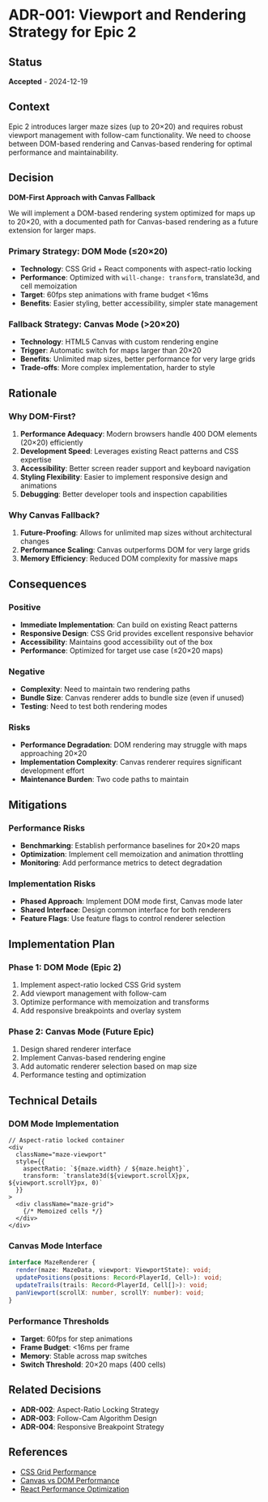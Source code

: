 # ADR-001: Viewport and Rendering Strategy for Epic 2

## Status

**Accepted** - 2024-12-19

## Context

Epic 2 introduces larger maze sizes (up to 20×20) and requires robust viewport management with follow-cam functionality. We need to choose between DOM-based rendering and Canvas-based rendering for optimal performance and maintainability.

## Decision

**DOM-First Approach with Canvas Fallback**

We will implement a DOM-based rendering system optimized for maps up to 20×20, with a documented path for Canvas-based rendering as a future extension for larger maps.

### Primary Strategy: DOM Mode (≤20×20)

* **Technology**: CSS Grid + React components with aspect-ratio locking
* **Performance**: Optimized with `will-change: transform`, translate3d, and cell memoization
* **Target**: 60fps step animations with frame budget <16ms
* **Benefits**: Easier styling, better accessibility, simpler state management

### Fallback Strategy: Canvas Mode (>20×20)

* **Technology**: HTML5 Canvas with custom rendering engine
* **Trigger**: Automatic switch for maps larger than 20×20
* **Benefits**: Unlimited map sizes, better performance for very large grids
* **Trade-offs**: More complex implementation, harder to style

## Rationale

### Why DOM-First?

1. **Performance Adequacy**: Modern browsers handle 400 DOM elements (20×20) efficiently
2. **Development Speed**: Leverages existing React patterns and CSS expertise
3. **Accessibility**: Better screen reader support and keyboard navigation
4. **Styling Flexibility**: Easier to implement responsive design and animations
5. **Debugging**: Better developer tools and inspection capabilities

### Why Canvas Fallback?

1. **Future-Proofing**: Allows for unlimited map sizes without architectural changes
2. **Performance Scaling**: Canvas outperforms DOM for very large grids
3. **Memory Efficiency**: Reduced DOM complexity for massive maps

## Consequences

### Positive

* **Immediate Implementation**: Can build on existing React patterns
* **Responsive Design**: CSS Grid provides excellent responsive behavior
* **Accessibility**: Maintains good accessibility out of the box
* **Performance**: Optimized for target use case (≤20×20 maps)

### Negative

* **Complexity**: Need to maintain two rendering paths
* **Bundle Size**: Canvas renderer adds to bundle size (even if unused)
* **Testing**: Need to test both rendering modes

### Risks

* **Performance Degradation**: DOM rendering may struggle with maps approaching 20×20
* **Implementation Complexity**: Canvas renderer requires significant development effort
* **Maintenance Burden**: Two code paths to maintain

## Mitigations

### Performance Risks

* **Benchmarking**: Establish performance baselines for 20×20 maps
* **Optimization**: Implement cell memoization and animation throttling
* **Monitoring**: Add performance metrics to detect degradation

### Implementation Risks

* **Phased Approach**: Implement DOM mode first, Canvas mode later
* **Shared Interface**: Design common interface for both renderers
* **Feature Flags**: Use feature flags to control renderer selection

## Implementation Plan

### Phase 1: DOM Mode (Epic 2)

1. Implement aspect-ratio locked CSS Grid system
2. Add viewport management with follow-cam
3. Optimize performance with memoization and transforms
4. Add responsive breakpoints and overlay system

### Phase 2: Canvas Mode (Future Epic)

1. Design shared renderer interface
2. Implement Canvas-based rendering engine
3. Add automatic renderer selection based on map size
4. Performance testing and optimization

## Technical Details

### DOM Mode Implementation

```tsx
// Aspect-ratio locked container
<div 
  className="maze-viewport"
  style={{
    aspectRatio: `${maze.width} / ${maze.height}`,
    transform: `translate3d(${viewport.scrollX}px, ${viewport.scrollY}px, 0)`
  }}
>
  <div className="maze-grid">
    {/* Memoized cells */}
  </div>
</div>
```

### Canvas Mode Interface

```ts
interface MazeRenderer {
  render(maze: MazeData, viewport: ViewportState): void;
  updatePositions(positions: Record<PlayerId, Cell>): void;
  updateTrails(trails: Record<PlayerId, Cell[]>): void;
  panViewport(scrollX: number, scrollY: number): void;
}
```

### Performance Thresholds

* **Target**: 60fps for step animations
* **Frame Budget**: <16ms per frame
* **Memory**: Stable across map switches
* **Switch Threshold**: 20×20 maps (400 cells)

## Related Decisions

* **ADR-002**: Aspect-Ratio Locking Strategy
* **ADR-003**: Follow-Cam Algorithm Design
* **ADR-004**: Responsive Breakpoint Strategy

## References

* [CSS Grid Performance](https://developer.mozilla.org/en-US/docs/Web/CSS/CSS_Grid_Layout)
* [Canvas vs DOM Performance](https://developer.mozilla.org/en-US/docs/Web/API/Canvas_API)
* [React Performance Optimization](https://react.dev/learn/render-and-commit)
